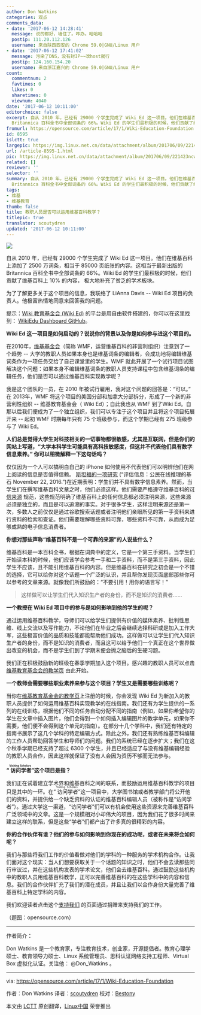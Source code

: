 ```yaml
---
author: Don Watkins
categories: 观点
comments_data:
- date: '2017-06-12 14:28:41'
  message: 说的都好，墙住了。咋办。哈哈哈
  postip: 111.20.112.126
  username: 来自陕西西安的 Chrome 59.0|GNU/Linux 用户
- date: '2017-06-12 17:41:02'
  message: 污染了DNS，没有封IP~~改host就行
  postip: 124.160.154.20
  username: 来自浙江嘉兴的 Chrome 59.0|GNU/Linux 用户
count:
  commentnum: 2
  favtimes: 0
  likes: 0
  sharetimes: 0
  viewnum: 4040
date: '2017-06-12 10:11:00'
editorchoice: false
excerpt: 自从 2010 年，已经有 29000 个学生完成了 Wiki Ed 这一项目。他们在维基百科上添加了 2500 万词条，相当于 85000 页纸张的内容。这相当于最新出版的
  Britannica 百科全书中全部词条的 66%。Wiki Ed 的学生们最积极的时候，他们贡献了维基百科上 10% 的内容， 极大地补充了贫乏的学术板块。
fromurl: https://opensource.com/article/17/1/Wiki-Education-Foundation
id: 8595
islctt: true
largepic: https://img.linux.net.cn/data/attachment/album/201706/09/221423ncwpjiz43vcs3ipb.png
url: /article-8595-1.html
pic: https://img.linux.net.cn/data/attachment/album/201706/09/221423ncwpjiz43vcs3ipb.png.thumb.jpg
related: []
reviewer: ''
selector: ''
summary: 自从 2010 年，已经有 29000 个学生完成了 Wiki Ed 这一项目。他们在维基百科上添加了 2500 万词条，相当于 85000 页纸张的内容。这相当于最新出版的
  Britannica 百科全书中全部词条的 66%。Wiki Ed 的学生们最积极的时候，他们贡献了维基百科上 10% 的内容， 极大地补充了贫乏的学术板块。
tags:
- 维基
- 维基教育
thumb: false
title: 教职人员是否可以运用维基百科教学？
titlepic: true
translator: scoutydren
updated: '2017-06-12 10:11:00'
---
```


![](https://img.linux.net.cn/data/attachment/album/201706/09/221423ncwpjiz43vcs3ipb.png)


自从 2010 年，已经有 29000 个学生完成了 Wiki Ed 这一项目。他们在维基百科上添加了 2500 万词条，相当于 85000 页纸张的内容。这相当于最新出版的 Britannica 百科全书中全部词条的 66%。Wiki Ed 的学生们最积极的时候，他们贡献了维基百科上 10% 的内容， 极大地补充了贫乏的学术板块。


为了了解更多关于这个项目的信息，我联络了 LiAnna Davis -- Wiki Ed 项目的负责人。他极富热情地同意来回答我的问题。


提示：[Wiki 教育基金会 (Wiki Ed)](https://wikiedu.org/) 的平台是用自由软件搭建的，你可以在这里找到： [WikiEdu Dashboard GitHub](https://github.com/WikiEducationFoundation/WikiEduDashboard)。


**Wiki Ed 这一项目是如何启动的？说说你的背景以及你是如何参与进这个项目的。**


在2010年，[维基基金会](https://wikimediafoundation.org/wiki/Home)（简称 WMF，运营维基百科的非营利组织）注意到了一个趋势 -- 大学的教职人员如果本身也是维基词条的编辑者，会成功地将编辑维基词条作为一项任务交给了自己课堂里的学生。WMF 就此开展了一个试行项目试图解决这个问题：如果本身不编辑维基词条的教职人员支持课程中包含维基词条的编辑任务，他们是否可以通过维基百科实现教学呢？


我是这个团队的一员，在 2010 年被试行雇用，我对这个问题的回答是：“可以。” 在 2013年，WMF 将这个项目的美国分部和加拿大分部拆分，形成了一个新的非营利性组织 -- 维基教育基金会（ Wiki Ed）；自此我也从 WMF 到了Wiki Ed。自那以后我们便成为了一个独立组织，我们可以专注于这个项目并且将这个项目拓展开来 -- 起初 WMF 时期每年只有 75 个班级参与，而这个学期已经有 275 班级参与了 Wiki Ed。


**人们总是觉得大学生对科技相关的一切事物都很敏感，尤其是互联网，但是你们的网站上写道，“大学本科学生可能具有高科技敏感度，但这并不代表他们具有数字信息素养。” 你可以稍微解释一下这句话吗？**


仅仅因为一个人可以搞明白自己的 iPhone 如何使用不代表他们可以明辨他们在网上阅读的信息是否值得信赖。 [斯坦福的一项研究](https://sheg.stanford.edu/upload/V3LessonPlans/Executive%20Summary%2011.21.16.pdf) (“评估信息：公民在线推理的基石 November 22, 2016.”)在近期表明：学生们并不具有数字信息素养。然而，当学生们在撰写维基百科文章之时，他们必须这样。他们需要严格遵守维基百科的[可信来源](https://en.wikipedia.org/wiki/Wikipedia:Identifying_reliable_sources) 规范，这些规范明确了维基百科上的任何信息都必须注明来源，这些来源必须是独立的，而且是可以追溯的事实。对于很多学生，这样注明来源还是第一次，多数人之前仅仅是通过谷歌搜索话题或者注明他们亲眼所见的第一手资料来进行资料的检索和查证。他们需要理解哪些资料可靠，哪些资料不可靠，从而成为足够成熟的电子信息消费者。


**你想对那些声称“维基百科不是一个可靠的来源”的人说些什么？**


维基百科是一本百科全书，根据在词典中的定义，它是一个第三手资料。当学生们开始读本科的时候，他们应该学会参考一手和二手资料，而不是第三手资料，因此学生不应该，且不能引用维基百科的内容。但是维基百科在研究之初会是一个不错的选择，它可以给你对这个话题一个广泛的认识，并且帮你发现页面底部那些你可以参考的文章来源。就像我们所鼓励的：“不要引用！用你的语言写！”



> 
> 这样做可以让学生们代入知识生产者的身份，而不是知识的消费者……
> 
> 
> 


**一个教授在 Wiki Ed 项目中的参与是如何影响到他的学生的呢？**


通过运用维基百科教学，导师们可以给学生们提供有价值的媒体素养、批判性思维、线上交流以及写作能力，不论他们在毕业之后会继续选择科研或是加入工作大军，这些极富价值的品质和技能都能帮助他们成功。这样做可以让学生们代入知识生产者的身份，而不是知识的消费者，而且这可以给予他们一个真正在这个世界做出改变的机会，而不是学生们到了学期末便会抛之脑后的生硬习题。


我们正在积极鼓励新的班级在春季学期加入这个项目。感兴趣的教职人员可以点击 [维基教育基金会的教学页](https://teach.wikiedu.org/) 由此开始。


**一个教师会需要哪些职业素养来参与这个项目？学生又是需要哪些训练呢？**


当你在[维基教育基金会的教学页](http://teach.wikiedu.org/)上注册的时候，你会发现 Wiki Ed 为新加入的教职人员提供了如何运用维基百科实现教学的在线指南。我们还有为学生提供的一系列的在线训练，根据他们不同的任务自动分配不同的指南（例如，如果你希望你的学生在文章中插入图片，他们会得到一个如何插入编辑图片的教学单元，如果你不需要，他们便不会得到这个单元的指南）。在部分十几个学科中，我们还有特定的指南书展示了这几个学科的特定编辑方式。除此之外，我们还有熟练维基百科编辑的工作人员帮助回答学生和导师们的问题。我们的系统已经在逐步扩大；我们在这个秋季学期已经支持了超过 6300 个学生，并且已经适应了与没有维基编辑经验的教职人员合作，因此这样就保证了没有人会因为资历不够而无法参与。


**“<ruby> 访问学者 <rt>  Visiting Scholars </rt></ruby>”这个项目是指？**


我们正在试着建立学术界和维基百科之间的联系，而鼓励运用维基百科教学的项目只是其中的一环。在“<ruby> 访问学者 <rt>  Visiting Scholars </rt></ruby>”这一项目中，大学图书馆或者教学部门将公开他们的资料，并提供给一个缺乏资料的认证的维基百科编辑人员（被称作是“访问学者”）。通过大学这一渠道，“访问学者”们可以有机会使用这些资源来完善维基百科广泛领域中的文章。这是一个规模相对小却伟大的项目，因为我们花了很多时间来建立这样的联系，但是这些“学者”们都产出了许多真的很精彩的内容。


**你的合作伙伴有谁？他们的参与如何影响到你现在的成功呢，或者在未来将会如何呢？**


我们与那些将我们工作的价值看做对他们的学科的一种服务的学术机构合作。让我们面对这个现实：当人们想要获取关于一个话题的知识之时，他们不会去读那些同行审议过，并在这些机构发表的学术论文，他们会去维基百科。通过鼓励这些机构中的教职人员用维基百科教学，正可以完善维基百科的在这些学科中的内容和信息。我们的合作伙伴扩充了我们的潜在成员，并且让我们以合作身份大量完善了维基百科上特定学科的内容。


我们欢迎读者点击这个[支持我们](http://wikiedu.org/donate) 的页面通过捐赠来支持我们的工作。


（题图：opensource.com）




---


作者简介：


Don Watkins 是一个教育家，专注教育技术，创业家，开源提倡者。教育心理学硕士、教育领导力硕士、Linux 系统管理员、思科认证网络支持工程师、Virtual Box 虚拟化认证。关注他： @Don\_Watkins 。




---


via: <https://opensource.com/article/17/1/Wiki-Education-Foundation>


作者：Don Watkins 译者：[scoutydren](https://github.com/scoutydren) 校对：[Bestony](https://github.com/Bestony)


本文由 [LCTT](https://github.com/LCTT/TranslateProject) 原创翻译，[Linux中国](http://linux.cn/) 荣誉推出